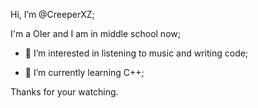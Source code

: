 Hi, I’m @CreeperXZ;

I'm a OIer and I am in middle school now;

- 👀 I’m interested in listening to music and writing code;

- 🌱 I’m currently learning C++;

Thanks for your watching.

<!---
CreeperXZ/CreeperXZ is a ✨ special ✨ repository because its `README.md` (this file) appears on your GitHub profile.
You can click the Preview link to take a look at your changes.
--->
